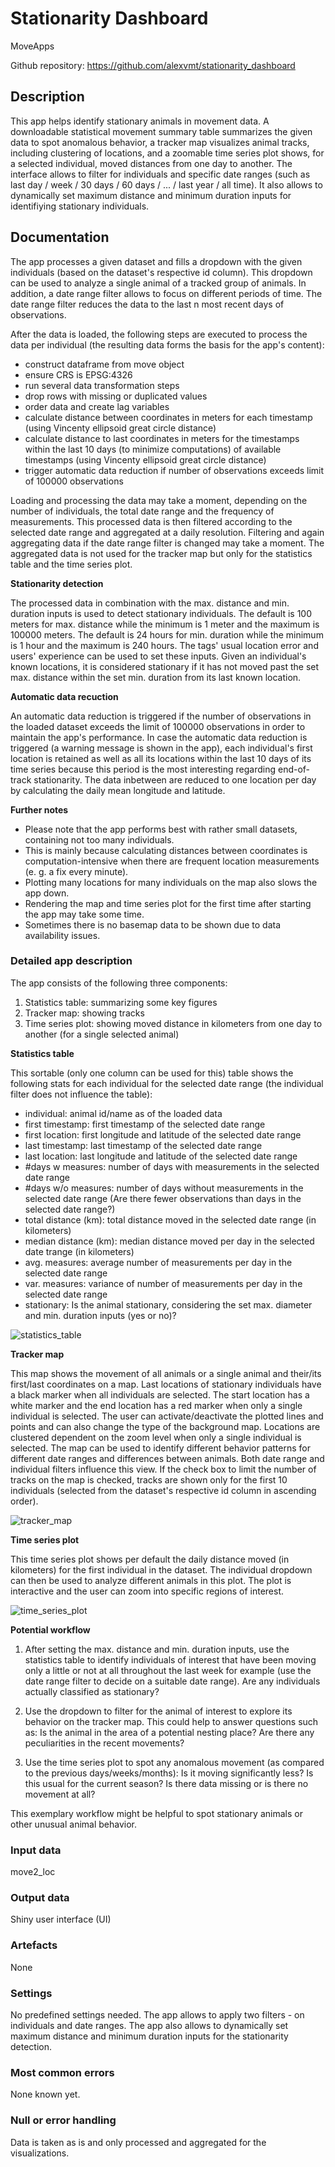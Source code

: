 # Stationarity Dashboard

MoveApps

Github repository: https://github.com/alexvmt/stationarity_dashboard

## Description
This app helps identify stationary animals in movement data.
A downloadable statistical movement summary table summarizes the given data to spot anomalous behavior,
a tracker map visualizes animal tracks, including clustering of locations,
and a zoomable time series plot  shows, for a selected individual, moved distances from one day to another.
The interface allows to filter for individuals and specific date ranges (such as last day / week / 30 days / 60 days / ... / last year / all time).
It also allows to dynamically set maximum distance and minimum duration inputs for identifiying stationary individuals.

## Documentation
The app processes a given dataset and fills a dropdown with the given individuals (based on the dataset's respective id column).
This dropdown can be used to analyze a single animal of a tracked group of animals.
In addition, a date range filter allows to focus on different periods of time.
The date range filter reduces the data to the last n most recent days of observations.

After the data is loaded, the following steps are executed to process the data per individual (the resulting data forms the basis for the app's content):
- construct dataframe from move object
- ensure CRS is EPSG:4326
- run several data transformation steps
- drop rows with missing or duplicated values
- order data and create lag variables
- calculate distance between coordinates in meters for each timestamp (using Vincenty ellipsoid great circle distance)
- calculate distance to last coordinates in meters for the timestamps within the last 10 days (to minimize computations) of available timestamps (using Vincenty ellipsoid great circle distance)
- trigger automatic data reduction if number of observations exceeds limit of 100000 observations

Loading and processing the data may take a moment, depending on the number of individuals, the total date range and the frequency of measurements.
This processed data is then filtered according to the selected date range and aggregated at a daily resolution.
Filtering and again aggregating data if the date range filter is changed may take a moment.
The aggregated data is not used for the tracker map but only for the statistics table and the time series plot.

**Stationarity detection**

The processed data in combination with the max. distance and min. duration inputs is used to detect stationary individuals.
The default is 100 meters for max. distance while the minimum is 1 meter and the maximum is 100000 meters.
The default is 24 hours for min. duration while the minimum is 1 hour and the maximum is 240 hours.
The tags' usual location error and users' experience can be used to set these inputs.
Given an individual's known locations,
it is considered stationary if it has not moved past the set max. distance within the set min. duration from its last known location.

**Automatic data recuction**

An automatic data reduction is triggered if the number of observations in the loaded dataset exceeds the limit of 100000 observations
in order to maintain the app's performance.
In case the automatic data reduction is triggered (a warning message is shown in the app),
each individual's first location is retained as well as all its locations within the last 10 days of its time series
because this period is the most interesting regarding end-of-track stationarity.
The data inbetween are reduced to one location per day by calculating the daily mean longitude and latitude.

**Further notes**

- Please note that the app performs best with rather small datasets, containing not too many individuals.
- This is mainly because calculating distances between coordinates is computation-intensive
when there are frequent location measurements (e. g. a fix every minute).
- Plotting many locations for many individuals on the map also slows the app down.
- Rendering the map and time series plot for the first time after starting the app may take some time.
- Sometimes there is no basemap data to be shown due to data availability issues.

### Detailed app description

The app consists of the following three components:
1. Statistics table: summarizing some key figures
2. Tracker map: showing tracks
3. Time series plot: showing moved distance in kilometers from one day to another (for a single selected animal)

**Statistics table**

This sortable (only one column can be used for this) table shows the following stats for each individual for the selected date range
(the individual filter does not influence the table):
- individual: animal id/name as of the loaded data
- first timestamp: first timestamp of the selected date range
- first location: first longitude and latitude of  the selected date range
- last timestamp: last timestamp of the selected date range
- last location: last longitude and latitude of  the selected date range
- #days w measures: number of days with measurements in the selected date range
- #days w/o measures: number of days without measurements in the selected date range (Are there fewer observations than days in the selected date range?)
- total distance (km): total distance moved in the selected date range (in kilometers)
- median distance (km): median distance moved per day in the selected date trange (in kilometers)
- avg. measures: average number of measurements per day in the selected date range
- var. measures: variance of number of measurements per day in the selected date range
- stationary: Is the animal stationary, considering the set max. diameter and min. duration inputs (yes or no)?

![statistics_table](screenshots/statistics_table.png 'statistics_table')

**Tracker map**

This map shows the movement of all animals or a single animal and their/its first/last coordinates on a map.
Last locations of stationary individuals have a black marker when all individuals are selected.
The start location has a white marker and the end location has a red marker when only a single individual is selected.
The user can activate/deactivate the plotted lines and points and can also change the type of the background map.
Locations are clustered dependent on the zoom level when only a single individual is selected.
The map can be used to identify different behavior patterns for different date ranges and differences between animals.
Both date range and individual filters influence this view.
If the check box to limit the number of tracks on the map is checked,
tracks are shown only for the first 10 individuals (selected from the dataset's respective id column in ascending order).

![tracker_map](screenshots/tracker_map.png 'tracker_map')

**Time series plot**

This time series plot shows per default the daily distance moved (in kilometers) for the first individual in the dataset.
The individual dropdown can then be used to analyze different animals in this plot.
The plot is interactive and the user can zoom into specific regions of interest.

![time_series_plot](screenshots/time_series_plot.png 'time_series_plot')

**Potential workflow**

1. After setting the max. distance and min. duration inputs, use the statistics table to identify individuals of interest that have been moving only a little or not at all throughout the last week for example
(use the date range filter to decide on a suitable date range). Are any individuals actually classified as stationary?

2. Use the dropdown to filter for the animal of interest to explore its behavior on the tracker map.
This could help to answer questions such as: Is the animal in the area of a potential nesting place? Are there any peculiarities in the recent movements?

3. Use the time series plot to spot any anomalous movement (as compared to the previous days/weeks/months):
Is it moving significantly less? Is this usual for the current season? Is there data missing or is there no movement at all?

This exemplary workflow might be helpful to spot stationary animals or other unusual animal behavior.

### Input data
move2_loc

### Output data
Shiny user interface (UI)

### Artefacts
None

### Settings
No predefined settings needed.
The app allows to apply two filters - on individuals and date ranges.
The app also allows to dynamically set maximum distance and minimum duration inputs for the stationarity detection.

### Most common errors
None known yet.

### Null or error handling
Data is taken as is and only processed and aggregated for the visualizations.
